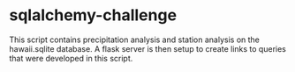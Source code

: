 # sqlalchemy-challenge
This script contains precipitation analysis and station analysis on the hawaii.sqlite database. A flask server is then setup to create links to queries that were developed in this script. 
